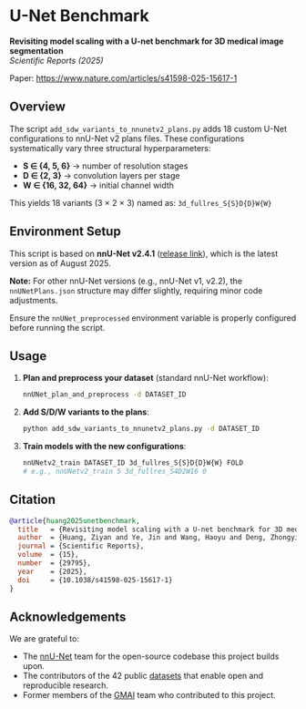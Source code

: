 # U-Net Benchmark

**Revisiting model scaling with a U-net benchmark for 3D medical image segmentation**  
*Scientific Reports (2025)*

Paper: https://www.nature.com/articles/s41598-025-15617-1

## Overview

The script `add_sdw_variants_to_nnunetv2_plans.py` adds 18 custom U-Net configurations to nnU-Net v2 plans files. These configurations systematically vary three structural hyperparameters:

- **S ∈ {4, 5, 6}** → number of resolution stages
- **D ∈ {2, 3}** → convolution layers per stage  
- **W ∈ {16, 32, 64}** → initial channel width

This yields 18 variants (3 × 2 × 3) named as: `3d_fullres_S{S}D{D}W{W}`

## Environment Setup

This script is based on **nnU-Net v2.4.1** ([release link](https://github.com/MIC-DKFZ/nnUNet/releases/tag/v2.4.1)), which is the latest version as of August 2025.

**Note:** For other nnU-Net versions (e.g., nnU-Net v1, v2.2), the `nnUNetPlans.json` structure may differ slightly, requiring minor code adjustments.

Ensure the `nnUNet_preprocessed` environment variable is properly configured before running the script.

## Usage

1. **Plan and preprocess your dataset** (standard nnU-Net workflow):
   ```bash
   nnUNet_plan_and_preprocess -d DATASET_ID
   ```

2. **Add S/D/W variants to the plans**:
   ```bash
   python add_sdw_variants_to_nnunetv2_plans.py -d DATASET_ID
   ```

3. **Train models with the new configurations**:
   ```bash
   nnUNetv2_train DATASET_ID 3d_fullres_S{S}D{D}W{W} FOLD
   # e.g., nnUNetv2_train 5 3d_fullres_S4D2W16 0
   ```



## Citation

```bibtex
@article{huang2025unetbenchmark,
  title   = {Revisiting model scaling with a U-net benchmark for 3D medical image segmentation},
  author  = {Huang, Ziyan and Ye, Jin and Wang, Haoyu and Deng, Zhongying and Yang, Zhikai and Su, Yanzhou and Liu, Jie and Li, Tianbin and Gu, Yun and Zhang, Shaoting and Qiao, Yu and Gu, Lixu and He, Junjun},
  journal = {Scientific Reports},
  volume  = {15},
  number  = {29795},
  year    = {2025},
  doi     = {10.1038/s41598-025-15617-1}
}
```

## Acknowledgements

We are grateful to:
- The [nnU-Net](https://github.com/MIC-DKFZ/nnUNet) team for the open-source codebase this project builds upon.
- The contributors of the 42 public [datasets](https://www.nature.com/articles/s41598-025-15617-1/tables/2) that enable open and reproducible research.
- Former members of the [GMAI](https://github.com/uni-medical) team who contributed to this project.



